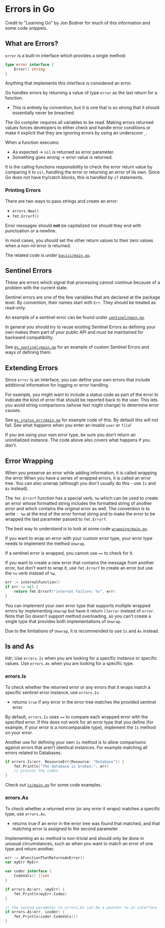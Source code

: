 # Errors in Go

Credit to "Learning Go" by Jon Bodner for much of this information and some code snippets.

## What are Errors?

`error` is a built-in interface which provides a single method:

```go
type error interface {
    Error() string
}
```

Anything that implements this interface is considered an error.

Go handles errors by returning a value of type `error` as the last return for a function.

- This is entirely by convention, but it is one that is so strong that it should essentially never be breached.

The Go compiler requires all variables to be read. Making errors returned values forces developers to either check and handle error conditions or make it explicit that they are ignoring errors by using an underscore `_`.

When a function executes:

- As expected -> `nil` is returned as error parameter.
- Something goes wrong -> error value is returned.

It is the calling functions responsibility to check the error return value by comparing it to `nil`, handling the error or returning an error of its own. Since Go does not have try/catch blocks, this is handled by `if` statements.

### Printing Errors

There are two ways to pass strings and create an error:

- `errors.New()`
- `fmt.Errorf()`

Error messages should **not** be capitalized nor should they end with punctuation or a newline.

In most cases, you should set the other return values to their zero values when a non-nil error is returned.

The related code is under [`basics/main.go`](./basics/main.go).

## Sentinel Errors

These are errors which signal that processing cannot continue because of a problem with the current state.

Sentinel errors are one of the few variables that are declared at the package level. By convention, their names start with `Err`. They should be treated as read-only.

An example of a sentinel error can be found under [`sentinel/main.go`](./sentinel/main.go).

In general you should try to reuse existing Sentinel Errors as defining your own makes them part of your public API and must be maintained for backward compatibility.

See [`my_sentinel/main.go`](./my_sentinel/main.go) for an example of custom Sentinel Errors and ways of defining them.

## Extending Errors

Since `error` is an interface, you can define your own errors that include additional information for logging or error handling.

For example, you might want to include a status code as part of the error to indicate the kind of error that should be reported back to the user. This lets you avoid string comparisons (whose text might change) to determine error causes.

See [`my_status_err/main.go`](./my_status_err/main.go) for example code of this. By default this will not fail. See what happens when you enter an invalid `user` or `file`!

If you are using your own error type, be sure you don’t return an uninitialized instance. The code above also covers what happens if you don't.

## Error Wrapping

When you preserve an error while adding information, it is called wrapping the error When you have a series of wrapped errors, it is called an error tree. You can also unwrap (although you don't usually do this - use `Is` and `As` instead).

The `fmt.Errorf` function has a special verb, `%w` which can be used to create an error whose formatted string includes the formatted string of another error and which contains the original error as well. The convention is to write `: %w` at the end of the error format string and to make the error to be wrapped the last parameter passed to `fmt.Errorf`.

The best way to understand is to look at some code [`wrapping/main.go`](./wrapping/main.go).

If you want to wrap an error with your custom error type, your error type needs to implement the method `Unwrap`.

If a sentinel error is wrapped, you cannot use `==` to check for it.

If you want to create a new error that contains the message from another error, but don’t want to wrap it, use `fmt.Errorf` to create an error but use the `%v` verb instead of `%w`.

```go
err := internalFunction()
if err != nil {
    return fmt.Errorf("internal failure: %v", err)
}
```

You can implement your own error type that supports multiple wrapped errors by implementing `Unwrap` but have it return `[]error` instead of `error`. Note that Go doesn’t support method overloading, so you can’t create a single type that provides both implementations of `Unwrap`.

Due to the limitations of `Unwrap`, it is recommended to use `Is` and `As` instead.

## Is and As

tldr; Use `errors.Is` when you are looking for a specific instance or specific values. Use `errors.As` when you are looking for a specific type.

### errors.Is

To check whether the returned error or any errors that it wraps match a specific sentinel error instance, use `errors.Is`.

- returns `true` if any error in the error tree matches the provided sentinel error

By default, `errors.Is` uses `==` to compare each wrapped error with the specified error. If this does not work for an error type that you define (for example, if your error is a noncomparable type), implement the `Is` method on your error.

Another use for defining your own `Is` method is to allow comparisons against errors that aren’t identical instances. For example matching all errors related to Databases.

```go
if errors.Is(err, ResourceErr{Resource: "Database"}) {
    fmt.Println("The database is broken:", err)
    // process the codes
}
```

Check out [`is/main.go`](./is/main.go) for some code examples.

### errors.As

To check whether a returned error (or any error it wraps) matches a specific type, use `errors.As`.

- returns true if an error in the error tree was found that matched, and that matching error is assigned to the second parameter

Implementing an `As` method is non-trivial and should only be done in unusual circumstances, such as when you want to match an error of one type and return another.

```go
err := AFunctionThatReturnsAnError()
var myErr MyErr

var coder interface {
    CodeVals() []int
}

if errors.As(err, &myErr) {
    fmt.Println(myErr.Codes)
}

// the second parameter to errors.As can be a pointer to an interface
if errors.As(err, &coder) {
    fmt.Println(coder.CodeVals())
}
```

